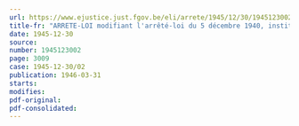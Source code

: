 ```yaml
---
url: https://www.ejustice.just.fgov.be/eli/arrete/1945/12/30/1945123002/justel
title-fr: "ARRETE-LOI modifiant l'arrêté-loi du 5 décembre 1940, instituant un Office belge d'Information et de Documentation"
date: 1945-12-30
source:
number: 1945123002
page: 3009
case: 1945-12-30/02
publication: 1946-03-31
starts:
modifies:
pdf-original:
pdf-consolidated:
---
```



